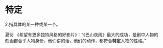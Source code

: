 # 特定

2.指具体的某一种或某一个。

 夏衍  《希望有更多独特风格的好影片》：“《巴山夜雨》最大的成功，是剧中人物的刻画都合乎人物身份，他们讲的话，他们的动作，都符合**特定**人物的性格。”